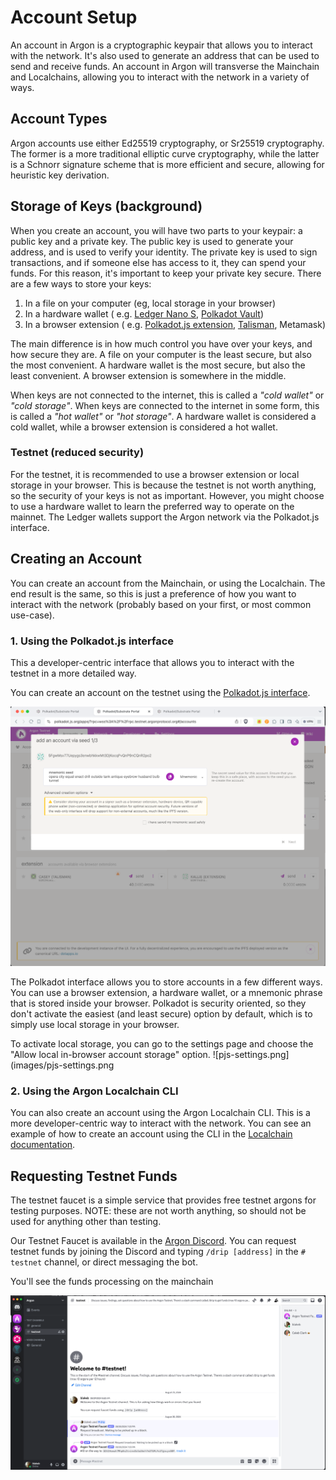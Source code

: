 # Account Setup

An account in Argon is a cryptographic keypair that allows you to interact with the network. It's also used to generate
an address that can be used to send and receive funds. An account in Argon will transverse the Mainchain and
Localchains, allowing you to interact with the network in a variety of ways.

## Account Types

Argon accounts use either Ed25519 cryptography, or Sr25519 cryptography. The former is a more traditional elliptic curve
cryptography, while the latter is a Schnorr signature scheme that is more efficient and secure, allowing for heuristic
key derivation.

## Storage of Keys (background)

When you create an account, you will have two parts to your keypair: a public key and a private key. The public key is
used to generate your address, and is used to verify your identity. The private key is used to sign transactions, and if
someone else has access to it, they can spend your funds. For this reason, it's important to keep your private key
secure. There are a few ways to store your keys:

1. In a file on your computer (eg, local storage in your browser)
2. In a hardware wallet (
   e.g. [Ledger Nano S](https://www.ledger.com), [Polkadot Vault](https://wiki.polkadot.network/docs/polkadot-vault))
3. In a browser extension (
   e.g. [Polkadot.js extension](https://polkadot.js.org/extension/), [Talisman](https://www.talisman.xyz), Metamask)

The main difference is in how much control you have over your keys, and how secure they are. A file on your computer is
the least secure, but also the most convenient. A hardware wallet is the most secure, but also the least convenient. A
browser extension is somewhere in the middle.

When keys are not connected to the internet, this is called a *"cold wallet"* or *"cold storage"*. When keys are
connected to the internet in some form, this is called a *"hot wallet"* or *"hot storage"*. A hardware wallet is
considered a cold wallet, while a browser extension is considered a hot wallet.

### Testnet (reduced security)

For the testnet, it is recommended to use a browser extension or local storage in your browser. This is because the
testnet is not worth anything, so the security of your keys is not as important. However, you might choose to use a
hardware wallet to learn the preferred way to operate on the mainnet. The Ledger wallets support the Argon network via
the Polkadot.js interface.

## Creating an Account

You can create an account from the Mainchain, or using the Localchain. The end result is the same, so this is just a
preference of how you want to interact with the network (probably based on your first, or most common use-case).

### 1. Using the Polkadot.js interface

This a developer-centric interface that allows you to interact with the testnet in a more detailed way.

You can create an account on the testnet using
the [Polkadot.js interface](https://polkadot.js.org/apps/#/accounts?rpc=wss://rpc.testnet.argonprotocol.org).

![pjs-addaccount.png](images/pjs-addaccount.png)

The Polkadot interface allows you to store accounts in a few different ways. You can use a browser extension, a hardware
wallet, or a mnemonic phrase that is stored inside your browser. Polkadot is security oriented, so they don't activate
the easiest (and least secure) option by default, which is to simply use local storage in your browser.

To activate local storage, you can go to the settings page and choose the "Allow local in-browser account storage"
option.
![pjs-settings.png](images/pjs-settings.png

### 2. Using the Argon Localchain CLI

You can also create an account using the Argon Localchain CLI. This is a more developer-centric way to interact with the
network. You can see an example of how to create an account using the CLI in
the [Localchain documentation](localchain.md#creating-a-localchain).

## Requesting Testnet Funds

The testnet faucet is a simple service that provides free testnet argons for testing purposes. NOTE: these are not worth
anything, so should not be used for anything other than testing.

Our Testnet Faucet is available in the [Argon Discord](https://discord.gg/6JxjCNvu6x). You can request testnet funds by
joining the Discord and typing `/drip [address]` in the `# testnet` channel, or direct messaging the bot.

You'll see the funds processing on the mainchain

![discord-faucet.png](images/discord-faucet.png)
